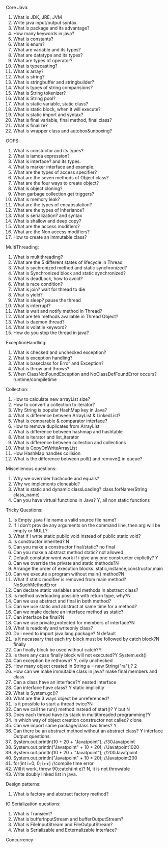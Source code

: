 Core Java:
1. What is JDK, JRE, JVM
2. Write java input/output syntax.
3. What is package and its advantage?
4. How many keywords in java?
5. What is constants?
6. What is enum?
7. What are variable and its types?
8. What are datatype and its types?
9. What are types of operator?
10. What is typecasting?
11. What is array?
12. What is string?
13. What is stringbuffer and stringbuilder?
14. What is types of string comparisions?
15. What is String tokenizer?
16. What is String pool?
16. What is static variable, static class?
17. What is static block, when it will execute?
18. What is static import and syntax?
17. What is final variable, final method, final class?
18. What is finalize?
19. What is wrapper class and autobox&unboxing?

OOPS:
1. What is constuctor and its types?
1. What is lamda expression?
2. What is interface? and its types.
3. What is marker interface and example.
3. What are the types of access specifier?
4. What are the seven methods of Object class?
5. What are the four ways to create object?
5. What is object cloning?  
6. When garbage collection get triggers?
7. What is memory leak?  
7. What are the types of encapsulation?
8. What are the types of inheriance?
9. What is serialization? and syntax
10. What is shallow and deep copy?   
11. What are the access modifiers?
12. What are the Non access modifiers?
13. How to create an immutable class?


MultiThreading:
1. What is multithreading?
2. What are the 5 different states of lifecycle in Thread
3. What is sychronized method and static synchronized?
4. What is Synchronized block and static synchronized?
5. What is deadLock, how to avoid?
6. What is race condition?
7. What is join? wait for thread to die
6. What is yield?
7. What is sleep? pause the thread
8. What is interrupt?
9. What is wait and notify method in Thread?
10. What are teh methods available in Thread Object?
11. What is daemon thread?
12. What is volatile keyword?
13. How do you stop the thread in java?  



ExceptionHandling:
1. What is checked and unchecked exception?
2. What is exception handling?
3. What is baseclass for Error and Exception?
4. What is throw and throws?  
5. When ClassNotFoundException and NoClassDefFoundError occurs?  runtime/compiletime  


Collection:
1. How to calculate new arrayList size?
2. How to convert a collection to iterator?
3. Why String is popular HashMap key in Java?  
4. What is difference between ArrayList & LinkedList? 
5. What is comparable & comparator interface?  
6. How to remove duplicates from ArrayList
7. What is difference between hashmap and hashtable  
8. What is iterator and list_iterator
9. What is difference between collection and collections  
10. What is CopyOnWriteArrayList 
11. How HashMap handles collision
12. What is the difference between poll() and remove() in queue?  

Miscellenous questions:
1. Why we overrider hashcode and equals?
2. Why we implements cloneable?  
3. What is static and dynamic classLoading? class.forName(String class_name)  
4. Can you have virtual functions in Java? Y, all non static functions


Tricky Questions:
1. Is Empty .java file name a valid source file name?
2. If I don't provide any arguments on the command line, then arg will be empty or NULL?
3. What if I write static public void instead of public static void?
4. Is constructor inherited? N
5. Can you make a constructor final/static? no final
5. Can you make a abstract method static? not allowed
6. Default constutor wont work if i give any one constructor explictly? Y
7.  Can we override the private and static methods?N
8. Arrange the order of execution blocks. static,instance,constructor,main
9.  Can we execute a program without main() method?N
10. What if static modifier is removed from main method? NoSuchMethodError
11. Can declare static variables and methods in abstract class?
12. Is method overloading possible with return type, why?N
13. Can we use abstract and final in both method?
14. Can we use static and abstract at same time for a method?
15. Can we make declare an interface method as static?
16. Can interface be final?N
17. Can we use private,protected for members of interface?N
18. What is readonly and writeonly class? 
19. Do i need to import java.lang.package? N default
20. Is it necassary that each try block must be followed by catch block?N finally
21. Can finally block be used without catch?Y
23. Is there any case finally block will not executed?Y System.exit()
24. Can exception be rethrown? Y, only unchecked
25. How many object created in String a = new String("ra");? 2
26. How can we make immutable class in java? make final members and class
27. Can a class have an interface?Y nested interface
28. Can interface have class? Y static implicitly
29. What is System.gc()?
30. What are the 3 ways object be unreferenced?
31. Is it possible to start a thread twice?N
32. Can we call the run() method instead of start()? Y but N
33. Does each thread have its stack in multithreaded programming?Y
34. In which way of object creation constructor not called? clone
35.  Can we import same package/class two times? Y
36. Can there be an abstract method without an abstract class? Y interface
Output questions:
1.  System.out.println(10 + 20 + "Javatpoint");    //30Javatpoint
2.  System.out.println("Javatpoint" + 10 + 20);   //Javatpoint1020
3. System.out.println(10 * 20 + "Javatpoint");    //200Javatpoint
4. System.out.println("Javatpoint" + 10 * 20);    //Javatpoint200
5. for(int i=0; 0; i++)   //compile time error
6. Will it work, throw 90;catch(int e)? N, it is not throwable
7. Write doubly linked list in java.


Design patterns:
1. What is factory and abstract factory method?  

IO
Serialization questions:  
1. What is Transient?
2. What is bufferInputStream and bufferOutputStream?  
3. What is FileInputStream and FileOutputStream?  
4. What is Serializable and Externalizable interface?  

Concurrency
